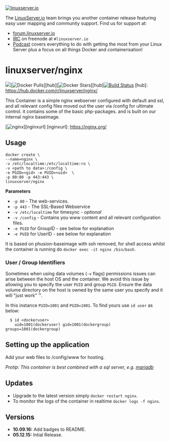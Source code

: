 [linuxserverurl]: https://linuxserver.io
[forumurl]: https://forum.linuxserver.io
[ircurl]: https://www.linuxserver.io/index.php/irc/
[podcasturl]: https://www.linuxserver.io/index.php/category/podcast/

[![linuxserver.io](https://raw.githubusercontent.com/linuxserver/docker-templates/master/linuxserver.io/img/linuxserver_medium.png)][linuxserverurl]

The [LinuxServer.io][linuxserverurl] team brings you another container release featuring easy user mapping and community support. Find us for support at:
* [forum.linuxserver.io][forumurl]
* [IRC][ircurl] on freenode at `#linuxserver.io`
* [Podcast][podcasturl] covers everything to do with getting the most from your Linux Server plus a focus on all things Docker and containerisation!

# linuxserver/nginx
[![](https://images.microbadger.com/badges/image/linuxserver/nginx.svg)](http://microbadger.com/images/linuxserver/nginx "Get your own image badge on microbadger.com")[![Docker Pulls](https://img.shields.io/docker/pulls/linuxserver/nginx.svg)][hub][![Docker Stars](https://img.shields.io/docker/stars/linuxserver/nginx.svg)][hub][![Build Status](http://jenkins.linuxserver.io:8080/buildStatus/icon?job=Dockers/LinuxServer.io/linuxserver-nginx)](http://jenkins.linuxserver.io:8080/job/Dockers/job/LinuxServer.io/job/linuxserver-nginx/)
[hub]: https://hub.docker.com/r/linuxserver/nginx/

This Container is a simple nginx webserver configured with default and ssl, and all relevant config files moved out the user via /config for ultimate control. it contains some of the basic php-packages. and is built on our internal nginx baseimage.

[![nginx](https://raw.githubusercontent.com/linuxserver/docker-templates/master/linuxserver.io/img/nginx-banner.png)][nginxurl]
[nginxurl]: https://nginx.org/

## Usage

```
docker create \
--name=nginx \
-v /etc/localtime:/etc/localtime:ro \
-v <path to data>:/config \
-e PGID=<gid> -e PUID=<uid>  \
-p 80:80 -p 443:443 \
linuxserver/nginx
```

**Parameters**

* `-p 80` - The web-services.
* `-p 443` - The SSL-Based Webservice
* `-v /etc/localtime` for timesync - *optional*
* `-v /config` - Contains you www content and all relevant configuration files.
* `-e PGID` for GroupID - see below for explanation
* `-e PUID` for UserID - see below for explanation

It is based on phusion-baseimage with ssh removed, for shell access whilst the container is running do `docker exec -it nginx /bin/bash`.

### User / Group Identifiers

Sometimes when using data volumes (`-v` flags) permissions issues can arise between the host OS and the container. We avoid this issue by allowing you to specify the user `PUID` and group `PGID`. Ensure the data volume directory on the host is owned by the same user you specify and it will "just work" ™.

In this instance `PUID=1001` and `PGID=1001`. To find yours use `id user` as below:

```
  $ id <dockeruser>
    uid=1001(dockeruser) gid=1001(dockergroup) groups=1001(dockergroup)
```

## Setting up the application 

Add your web files to /config/www for hosting. 

*Protip: This container is best combined with a sql server, e.g. [mariadb](https://hub.docker.com/r/linuxserver/mariadb/)* 


## Updates

* Upgrade to the latest version simply `docker restart nginx`.
* To monitor the logs of the container in realtime `docker logs -f nginx`.

## Versions

+ **10.09.16:** Add badges to README. 
+ **05.12.15:** Intial Release.
